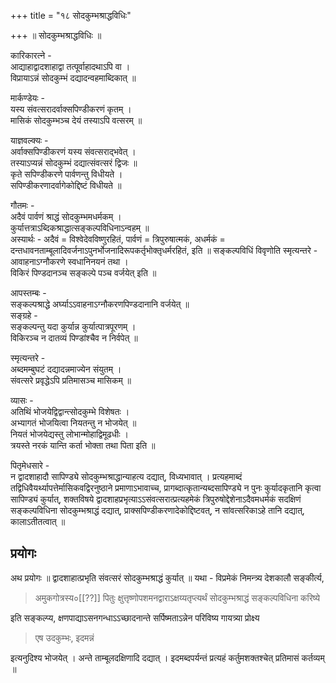 +++
title = "१८ सोदकुम्भश्राद्धविधिः"

+++
॥ सोदकुम्भश्राद्धविधिः ॥

कारिकारत्ने -  
आद्याहाद्वादशाहाद्वा तत्पूर्वाहादथाऽपि वा ।  
विप्रायाऽन्नं सोदकुम्भं दद्यादन्वहमाब्दिकात् ॥

मार्कण्डेयः -  
यस्य संवत्सरादर्वाक्सपिण्डीकरणं कृतम् ।  
मासिकं सोदकुम्भञ्च देयं तस्याऽपि वत्सरम् ॥

याज्ञवल्क्यः -  
अर्वाक्सपिण्डीकरणं यस्य संवत्सराद्भवेत् ।  
तस्याऽप्यन्नं सोदकुम्भं दद्यात्संवत्सरं द्विजः ॥  
कृते सपिण्डीकरणे पार्वणन्तु विधीयते ।  
सपिण्डीकरणादर्वागेकोद्दिष्टं विधीयते ॥

गौतमः -  
अदैवं पार्वणं श्राद्धं सोदकुम्भमधर्मकम् ।  
कुर्यात्तत्राऽब्दिकश्राद्धात्सङ्कल्पविधिनाऽन्वहम् ॥  
अस्यार्थः - अदैवं = विश्वेदेवविष्णुरहितं, पार्वणं = त्रिपुरुषात्मकं, अधर्मकं = दन्तधावनताम्बूलादिवर्जनाऽपुनर्भोजनादिरूपकर्तृभोक्तृधर्मरहितं, इति ॥ सङ्कल्पविधिं विवृणोति स्मृत्यन्तरे -  
आवाहनाऽग्नौकरणे स्वधानिनयनं तथा ।  
विकिरं पिण्डदानञ्च सङ्कल्पे पञ्च वर्जयेत् इति ॥

आपस्तम्बः -  
सङ्कल्पश्राद्धे अर्घ्याऽऽवाहनाऽग्नौकरणपिण्डदानानि वर्जयेत् ॥  
सङ्ग्रहे -  
सङ्कल्पन्तु यदा कुर्यान्न कुर्यात्पात्रपूरणम् ।  
विकिरञ्च न दातव्यं पिण्डांश्चैव न निर्वपेत् ॥

स्मृत्यन्तरे -  
अब्दमम्बुघटं दद्यादन्नमाज्येन संयुतम् ।  
संवत्सरे प्रवृद्धेऽपि प्रतिमासञ्च मासिकम् ॥

व्यासः -  
अतिथिं भोजयेद्विद्वान्त्सोदकुम्भे विशेषतः ।  
अभ्यागतं भोजयित्वा नियतन्तु न भोजयेत् ॥  
नियतं भोजयेद्यस्तु लोभान्मोहाद्विमूढधीः ।  
त्रयस्ते नरकं यान्ति कर्ता भोक्ता तथा पिता इति ॥

पितृमेधसारे -  
न द्वादशाहादौ सापिण्ड्ये सोदकुम्भश्राद्धान्याहत्य दद्यात्, विध्यभावात् । प्रत्यहमाब्दं तद्विधिवैयर्थ्यापत्तेर्मासिकवद्विरनुष्ठाने प्रमाणाऽभावाच्च, प्रागब्दात्कृतान्यब्दसापिण्ड्ये न पुनः कुर्यादकृतानि कृत्वा सापिण्ड्यं कुर्यात्, शक्तविषये द्वादशाहप्रभृत्याऽऽसंवत्सरात्प्रत्यहमेकं त्रिपुरुषोद्देशेनाऽदैवमधर्मकं सदक्षिणं सङ्कल्पविधिना सोदकुम्भश्राद्धं दद्यात्, प्राक्सपिण्डीकरणादेकोद्दिष्टवत्, न सांवत्सरिकाऽहे तानि दद्यात्, कालाऽतीतत्वात् ॥


## प्रयोगः
अथ प्रयोगः ॥ द्वादशाहात्प्रभृति संवत्सरं सोदकुम्भश्राद्धं कुर्यात् ॥ यथा - विप्रमेकं निमन्त्र्य देशकालौ सङ्कीर्त्य,

> अमुकगोत्रस्य०[[??]] पितुः क्षुत्तृष्णोपशमनद्वाराऽक्षय्यतृप्त्यर्थं सोदकुम्भश्राद्धं सङ्कल्पविधिना करिष्ये

इति सङ्कल्प्य, क्षणपाद्याऽसनगन्धाऽऽच्छादनान्ते सर्पिष्मताऽन्नेन परिविष्य गायत्र्या प्रोक्ष्य

> एष उदकुम्भः, इदमन्नं

इत्यनुदिश्य भोजयेत् । अन्ते ताम्बूलदक्षिणादि दद्यात् । इदमब्दपर्यन्तं प्रत्यहं कर्तुमशक्तश्चेत् प्रतिमासं कर्तव्यम् ॥
